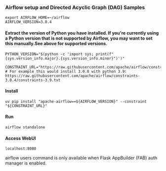 ### Airflow setup and Directed Acyclic Graph (DAG) Samples


```
export AIRFLOW_HOME=~/airflow
AIRFLOW_VERSION=3.0.4
```

#### Extract the version of Python you have installed. If you're currently using a Python version that is not supported by Airflow, you may want to set this manually.See above for supported versions.


```
PYTHON_VERSION="$(python -c 'import sys; print(f"{sys.version_info.major}.{sys.version_info.minor}")')"

CONSTRAINT_URL="https://raw.githubusercontent.com/apache/airflow/constraints-${AIRFLOW_VERSION}/constraints-${PYTHON_VERSION}.txt"
# For example this would install 3.0.0 with python 3.9: https://raw.githubusercontent.com/apache/airflow/constraints-3.0.4/constraints-3.9.txt
```

#### Install

```
uv pip install "apache-airflow==${AIRFLOW_VERSION}" --constraint "${CONSTRAINT_URL}"
```

#### Run
```
airflow standalone
```

#### Access WebUI
```
localhost:8080
```


airflow users command is only available when Flask AppBuilder (FAB) auth manager is enabled.